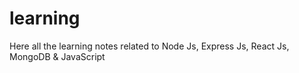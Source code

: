 # learning
Here all the learning notes related to Node Js, Express Js, React Js, MongoDB &amp; JavaScript
